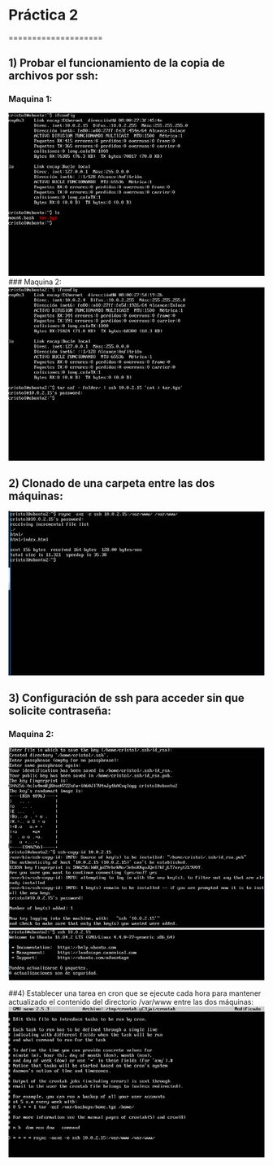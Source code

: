 # Práctica 2
====================

## 1) Probar el funcionamiento de la copia de archivos por ssh:

### Maquina 1:
<img src="https://github.com/Olivencia/ugr_swap/blob/master/practica2/img/p2-comprimir2.PNG">
### Maquina 2:
<img src="https://github.com/Olivencia/ugr_swap/blob/master/practica2/img/p2-comprimir.PNG">

## 2) Clonado de una carpeta entre las dos máquinas:
<img src="https://github.com/Olivencia/ugr_swap/blob/master/practica2/img/p2-clonacion.PNG">

## 3) Configuración de ssh para acceder sin que solicite contraseña:
### Maquina 2:
<img src="https://github.com/Olivencia/ugr_swap/blob/master/practica2/img/p2-ssh.PNG">
<img src="https://github.com/Olivencia/ugr_swap/blob/master/practica2/img/p2-ssh2.PNG">

##4) Establecer una tarea en cron que se ejecute cada hora para mantener actualizado el contenido del directorio /var/www entre las dos máquinas:
<img src="https://github.com/Olivencia/ugr_swap/blob/master/practica2/img/p2-crontab.PNG">
